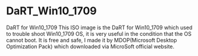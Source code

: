 # DaRT_Win10_1709
DaRT for Win10_1709
This ISO image is the DaRT for Win10_1709 which used to trouble shoot Win10_1709 OS, it is very useful in the condition that the OS cannot boot. It is free and safe, I made it by MDOP(Microsoft Desktop Optimization Pack) which downloaded via MicroSoft official website.
